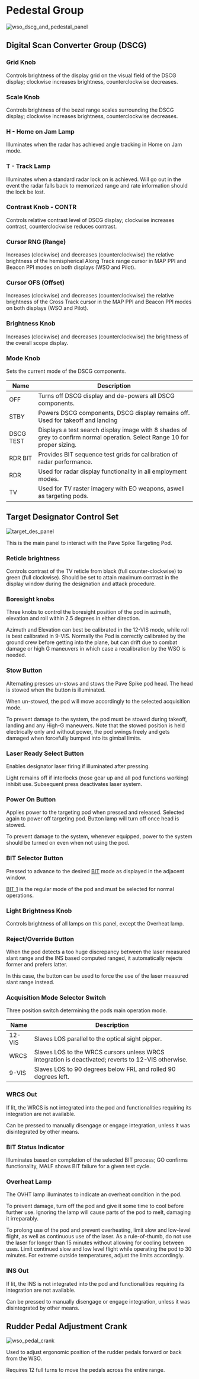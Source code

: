 # Pedestal Group

![wso_dscg_and_pedestal_panel](../../img/wso_dscg_and_pedestal_panel.jpg)

## Digital Scan Converter Group (DSCG)

### Grid Knob

Controls brightness of the display grid on the visual field of the DSCG display;
clockwise increases brightness, counterclockwise decreases.

### Scale Knob

Controls brightness of the bezel range scales surrounding the DSCG display;
clockwise increases brightness, counterclockwise decreases.

### H - Home on Jam Lamp

Illuminates when the radar has achieved angle tracking in Home on Jam mode.

### T - Track Lamp

Illuminates when a standard radar lock on is achieved. Will go out in the event
the radar falls back to memorized range and rate information should the lock be
lost.

### Contrast Knob - CONTR

Controls relative contrast level of DSCG display; clockwise increases contrast,
counterclockwise reduces contrast.

### Cursor RNG (Range)

Increases (clockwise) and decreases (counterclockwise) the relative brightness
of the hemispherical Along Track range cursor in MAP PPI and Beacon PPI modes on
both displays (WSO and Pilot).

### Cursor OFS (Offset)

Increases (clockwise) and decreases (counterclockwise) the relative brightness
of the Cross Track cursor in the MAP PPI and Beacon PPI modes on both displays
(WSO and Pilot).

### Brightness Knob

Increases (clockwise) and decreases (counterclockwise) the brightness of the
overall scope display.

### Mode Knob

Sets the current mode of the DSCG components.

| Name      | Description                                                                                                                |
|-----------|----------------------------------------------------------------------------------------------------------------------------|
| OFF       | Turns off DSCG display and de-powers all DSCG components.                                                                  |
| STBY      | Powers DSCG components, DSCG display remains off. Used for takeoff and landing                                             |
| DSCG TEST | Displays a test search display image with 8 shades of grey to confirm normal operation. Select Range 10 for proper sizing. |
| RDR BIT   | Provides BIT sequence test grids for calibration of radar performance.                                                     |
| RDR       | Used for radar display functionality in all employment modes.                                                              |
| TV        | Used for TV raster imagery with EO weapons, aswell as targeting pods.                                                      |

## Target Designator Control Set

![target_des_panel](../../img/target_des_panel.jpg)

This is the main panel to interact with the Pave Spike Targeting Pod.

### Reticle brightness

Controls contrast of the TV reticle from black (full counter-clockwise) to green
(full clockwise). Should be set to attain maximum contrast in the display window
during the designation and attack procedure.

### Boresight knobs

Three knobs to control the boresight position of the pod in azimuth, elevation
and roll within 2.5 degrees in either direction.

Azimuth and Elevation can best be calibrated in the 12-VIS mode, while roll is
best calibrated in 9-VIS. Normally the Pod is correctly calibrated by the ground crew before getting
into the plane, but can drift due to combat damage or high G maneuvers in which case a recalibration
by the WSO is needed.

### Stow Button

Alternating presses un-stows and stows the Pave Spike pod head. The head is
stowed when the button is illuminated.

When un-stowed, the pod will move accordingly to the selected acquisition mode.

To prevent damage to the system, the pod must be stowed during takeoff, landing
and any High-G maneuvers. Note that the stowed position is held electrically
only and without power, the pod swings freely and gets damaged when forcefully
bumped into its gimbal limits.

### Laser Ready Select Button

Enables designator laser firing if illuminated after pressing.

Light remains off if interlocks (nose gear up and all pod functions working)
inhibit use. Subsequent press deactivates laser system.

### Power On Button

Applies power to the targeting pod when pressed and released. Selected again to
power off targeting pod. Button lamp will turn off once head is stowed.

To prevent damage to the system, whenever equipped, power to the system should
be turned on even when not using the pod.

### BIT Selector Button

Pressed to advance to the desired [BIT](../../systems/weapon_systems/pave_spike/other.md#bits) mode
as displayed in the adjacent window.

[BIT 1](../../systems/weapon_systems/pave_spike/other.md#bit-1) is the regular mode of the pod and
must be selected for normal operations.

### Light Brightness Knob

Controls brightness of all lamps on this panel, except the Overheat lamp.

### Reject/Override Button

When the pod detects a too huge discrepancy between the laser measured slant
range and the INS based computed ranged, it automatically rejects former and
prefers latter.

In this case, the button can be used to force the use of the laser measured
slant range instead.

### Acquisition Mode Selector Switch

Three position switch determining the pods main operation mode.

| Name   | Description                                                                                         |
|--------|-----------------------------------------------------------------------------------------------------|
| 12-VIS | Slaves LOS parallel to the optical sight pipper.                                                    |
| WRCS   | Slaves LOS to the WRCS cursors unless WRCS integration is deactivated; reverts to 12-VIS otherwise. |
| 9-VIS  | Slaves LOS to 90 degrees below FRL and rolled 90 degrees left.                                      |

### WRCS Out

If lit, the WRCS is not integrated into the pod and functionalities requiring
its integration are not available.

Can be pressed to manually disengage or engage integration, unless it was
disintegrated by other means.

### BIT Status Indicator

Illuminates based on completion of the selected BIT process; GO confirms
functionality, MALF shows BIT failure for a given test cycle.

### Overheat Lamp

The OVHT lamp illuminates to indicate an overheat condition in the pod.

To prevent damage, turn off the pod and give it some time to cool before further
use. Ignoring the lamp will cause parts of the pod to melt, damaging it
irreparably.

To prolong use of the pod and prevent overheating, limit slow and low-level
flight, as well as continuous use of the laser. As a rule-of-thumb, do not use
the laser for longer than 15 minutes without allowing for cooling between uses.
Limit continued slow and low level flight while operating the pod to 30 minutes.
For extreme outside temperatures, adjust the limits accordingly.

### INS Out

If lit, the INS is not integrated into the pod and functionalities requiring its
integration are not available.

Can be pressed to manually disengage or engage integration, unless it was
disintegrated by other means.

## Rudder Pedal Adjustment Crank

![wso_pedal_crank](../../img/wso_pedal_crank.jpg)

Used to adjust ergonomic position of the rudder pedals forward or back from the
WSO.

Requires 12 full turns to move the pedals across the entire range.
